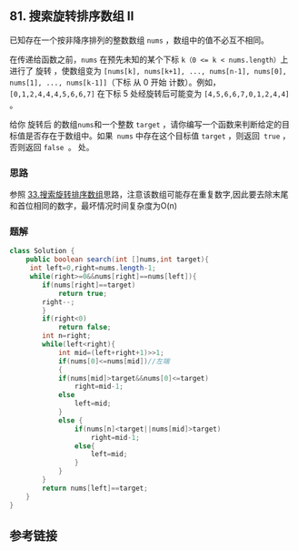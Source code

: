 ## 81. 搜索旋转排序数组 II
已知存在一个按非降序排列的整数数组 `nums` ，数组中的值不必互不相同。

在传递给函数之前，`nums` 在预先未知的某个下标 `k（0 <= k < nums.length）`上进行了 旋转 ，使数组变为 `[nums[k], nums[k+1], ..., nums[n-1], nums[0], nums[1], ..., nums[k-1]]`（下标 从 0 开始 计数）。例如， `[0,1,2,4,4,4,5,6,6,7]` 在下标 5 处经旋转后可能变为 `[4,5,6,6,7,0,1,2,4,4] `。

给你 旋转后 的数组` nums `和一个整数 `target` ，请你编写一个函数来判断给定的目标值是否存在于数组中。如果` nums` 中存在这个目标值 `target` ，则返回` true` ，否则返回 `false `。
处。
### 思路
参照 [33.搜索旋转排序数组](/LeetCode/Hot100/二分/33.搜索旋转排序数组.md)思路，注意该数组可能存在重复数字,因此要去除末尾和首位相同的数字，最坏情况时间复杂度为O(n)


### 题解
```java
class Solution {
    public boolean search(int []nums,int target){
     int left=0,right=nums.length-1;
     while(right>=0&&nums[right]==nums[left]){
        if(nums[right]==target)
            return true;
        right--;
        }
        if(right<0)
            return false;
        int n=right;
        while(left<right){
            int mid=(left+right+1)>>1;
            if(nums[0]<=nums[mid])//左端
            {
            if(nums[mid]>target&&nums[0]<=target)
                right=mid-1;
            else
                left=mid;
            }
            else {
                if(nums[n]<target||nums[mid]>target)
                    right=mid-1;
                else{
                    left=mid;
                }
            }
        }
        return nums[left]==target;
    }
}
```
## 参考链接